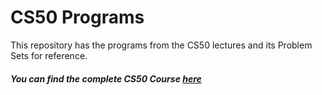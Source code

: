# CS50 Programs

This repository has the programs from the CS50 lectures and its Problem Sets for reference.

##### You can find the complete CS50 Course [here](https://cs50.harvard.edu/college/2021/spring/)
